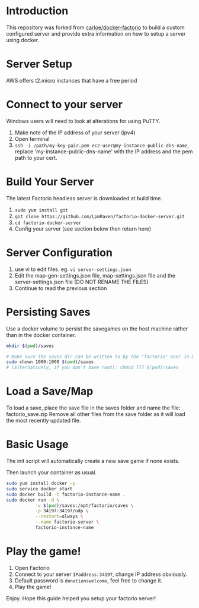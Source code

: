 # Introduction
This repository was forked from [carloe/docker-factorio](https://hub.docker.com/r/carloe/docker-factorio/) to build a custom configured server and provide extra information on how to setup a server using docker.

# Server Setup

AWS offers t2.micro instances that have a free period

# Connect to your server

Windows users will need to look at alterations for using PuTTY.

1. Make note of the IP address of your server (ipv4)  
2. Open terminal
3. `ssh -i /path/my-key-pair.pem ec2-user@my-instance-public-dns-name`, replace 'my-instance-public-dns-name' with the IP address and the pem path to your cert.

# Build Your Server

The latest Factorio headless server is downloaded at build time.

1. `sudo yum install git`
2. `git clone https://github.com/LpmRaven/factorio-docker-server.git`
2. `cd factorio-docker-server`
3. Config your server (see section below then return here)

# Server Configuration

1. use vi to edit files. eg. `vi server-settings.json`
2. Edit the map-gen-settings.json file, map-settings.json file and the server-settings.json file (DO NOT RENAME THE FILES)
3. Continue to read the previous section

# Persisting Saves

Use a docker volume to persist the savegames on the host machine rather than in the docker container.

```bash
mkdir $(pwd)/saves

# Make sure the saves dir can be written to by the "factorio" user in Docker, with uid 1000
sudo chown 1000:1000 $(pwd)/saves
# (alternatively, if you don't have root): chmod 777 $(pwd)/saves

```

# Load a Save/Map

To load a save, place the save file in the saves folder and name the file: factorio_save.zip
Remove all other files from the save folder as it will load the most recently updated file.

# Basic Usage

The init script will automatically create a new save game if none exists.

Then launch your container as usual.

```bash
sudo yum install docker -y
sudo service docker start
sudo docker build -t factorio-instance-name .
sudo docker run -d \
           -v $(pwd)/saves:/opt/factorio/saves \
           -p 34197:34197/udp \
           --restart=always \
           --name factorio-server \
           factorio-instance-name
```

# Play the game!

1. Open Factorio
2. Connect to your server `IPaddress:34197`, change IP address obviously.
3. Default password is `donationswelcome`, feel free to change it.
4. Play the game!

Enjoy. Hope this guide helped you setup your factorio server!
